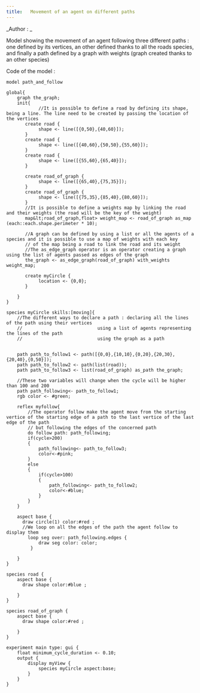 ```yaml
---
title:   Movement of an agent on different paths
---
```


[//]: # (keyword|operator_as_path)
[//]: # (keyword|operator_as_map)
[//]: # (keyword|operator_\:\:)
[//]: # (keyword|operator_with_weights)
[//]: # (keyword|type_path)
[//]: # (keyword|concept_graph)
[//]: # (keyword|concept_agent_movement)
[//]: # (keyword|concept_skill)


_Author : _

Model showing the movement of an agent following three different paths : one defined by its vertices, an other defined thanks to all the roads species, and finally a path defined by a graph with weights (graph created thanks to an other species)


Code of the model : 

```
model path_and_follow

global{
	graph the_graph;
    init{
    		//It is possible to define a road by defining its shape, being a line. The line need to be created by passing the location of the vertices
       create road {
       		shape <- line([{0,50},{40,60}]);
       }
       create road {
       		shape <- line([{40,60},{50,50},{55,60}]);
       }
       create road {
       		shape <- line([{55,60},{65,40}]);
       }
       
       create road_of_graph {
       		shape <- line([{65,40},{75,35}]);
       }
       create road_of_graph {
       		shape <- line([{75,35},{85,40},{80,60}]);
       }
       //It is possible to define a weights map by linking the road and their weights (the road will be the key of the weight)
       map&lt;road_of_graph,float> weight_map <- road_of_graph as_map (each::each.shape.perimeter * 10);
       
       //A graph can be defined by using a list or all the agents of a species and it is possible to use a map of weights with each key 
       // of the map being a road to link the road and its weight
       //The as_edge_graph operator is an operator creating a graph using the list of agents passed as edges of the graph
       the_graph <- as_edge_graph(road_of_graph) with_weights weight_map;
      
       create myCircle {
       		location <- {0,0};
       }
      
    }  
}

species myCircle skills:[moving]{
	//The different ways to declare a path : declaring all the lines of the path using their vertices
	//							  using a list of agents representing the lines of the path
	//							  using the graph as a path
	
	
 	path path_to_follow1 <- path([{0,0},{10,10},{0,20},{20,30},{20,40},{0,50}]);	
 	path path_to_follow2 <- path(list(road));	
 	path path_to_follow3 <- list(road_of_graph) as_path the_graph;	
 	
 	//These two variables will change when the cycle will be higher than 100 and 200
 	path path_following<- path_to_follow1;
 	rgb color <- #green;
 	
	reflex myfollow{ 
		//The operator follow make the agent move from the starting vertice of the starting edge of a path to the last vertice of the last edge of the path
		// but following the edges of the concerned path
	 	do follow path: path_following;	
	 	if(cycle>200)
	 	{
	 		path_following<- path_to_follow3;	
	 		color<-#pink;
	 	}
	 	else
	 	{
	 		if(cycle>100)
		 	{
		 		path_following<- path_to_follow2;	
		 		color<-#blue;
		 	}
	 	}
	}
	
	aspect base {
	  draw circle(1) color:#red ;	
	  //We loop on all the edges of the path the agent follow to display them
	  	loop seg over: path_following.edges {
	  		draw seg color: color;
	 	 }
	  
	} 
}

species road {
	aspect base {
	  draw shape color:#blue ;	
	  
	} 
}

species road_of_graph {
	aspect base {
	  draw shape color:#red ;	
	  
	} 
}

experiment main type: gui {
	float minimum_cycle_duration <- 0.10;
	output {
		display myView { 
			species myCircle aspect:base; 
		}
	}
}







```
